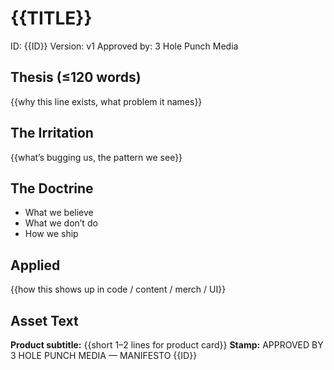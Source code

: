 # {{TITLE}}

ID: {{ID}}
Version: v1
Approved by: 3 Hole Punch Media

## Thesis (≤120 words)
{{why this line exists, what problem it names}}

## The Irritation
{{what’s bugging us, the pattern we see}}

## The Doctrine
- What we believe
- What we don’t do
- How we ship

## Applied
{{how this shows up in code / content / merch / UI}}

## Asset Text
**Product subtitle:** {{short 1–2 lines for product card}}
**Stamp:** APPROVED BY 3 HOLE PUNCH MEDIA — MANIFESTO {{ID}}
